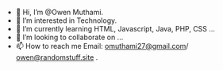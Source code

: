 - 👋 Hi, I’m @Owen Muthami.
- 👀 I’m interested in Technology.
- 🌱 I’m currently learning HTML, Javascript, Java, PHP, CSS ...
- 💞️ I’m looking to collaborate on ...
- 📫 How to reach me Email: omuthami27@gmail.com/ owen@randomstuff.site .

<!---
Owen40/Owen40 is a ✨ special ✨ repository because its `README.md` (this file) appears on your GitHub profile.
You can click the Preview link to take a look at your changes.
--->
